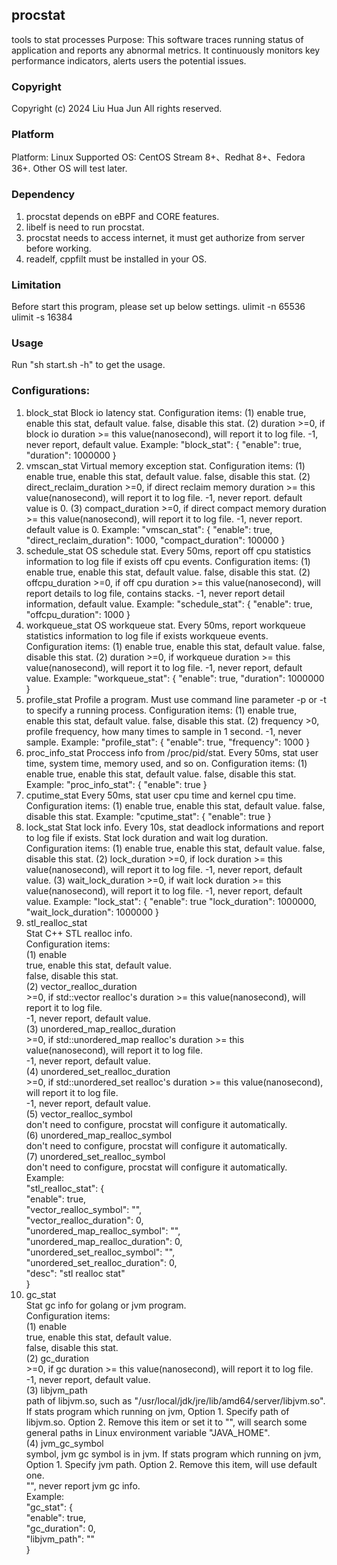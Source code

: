 ## procstat
tools to stat processes
Purpose: This software traces running status of application and reports any abnormal metrics. It continuously monitors key performance indicators, alerts users the potential issues.

### Copyright
Copyright (c) 2024 Liu Hua Jun
All rights reserved.

### Platform
Platform: Linux
Supported OS: CentOS Stream 8+、Redhat 8+、Fedora 36+.
              Other OS will test later.

### Dependency
1. procstat depends on eBPF and CORE features.
2. libelf is need to run procstat.
3. procstat needs to access internet, it must get authorize from server before working.
4. readelf, cppfilt must be installed in your OS.

### Limitation
Before start this program, please set up below settings.
ulimit -n 65536
ulimit -s 16384

### Usage
Run "sh start.sh -h" to get the usage.

### Configurations:
1. block_stat
    Block io latency stat.
    Configuration items:
    (1) enable
        true, enable this stat, default value.
        false, disable this stat.
    (2) duration
        >=0, if block io duration >= this value(nanosecond), will report it to log file.
        -1, never report, default value.
    Example:
    "block_stat": {
        "enable": true,
        "duration": 1000000
    }
2. vmscan_stat
    Virtual memory exception stat.
    Configuration items:
    (1) enable
        true, enable this stat, default value.
        false, disable this stat.
    (2) direct_reclaim_duration
        >=0, if direct reclaim memory duration >= this value(nanosecond), will report it to log file.
        -1, never report.
        default value is 0.
    (3) compact_duration
        >=0, if direct compact memory duration >= this value(nanosecond), will report it to log file.
        -1, never report.
        default value is 0.
    Example:
    "vmscan_stat": {
        "enable": true,
        "direct_reclaim_duration": 1000,
        "compact_duration": 100000
    }
3. schedule_stat
    OS schedule stat. Every 50ms, report off cpu statistics information to log file if exists off cpu events.
    Configuration items:
    (1) enable
        true, enable this stat, default value.
        false, disable this stat.
    (2) offcpu_duration
        >=0, if off cpu duration >= this value(nanosecond), will report details to log file, contains stacks.
        -1, never report detail information, default value.
    Example:
    "schedule_stat": {
        "enable": true,
        "offcpu_duration": 1000
    }
4. workqueue_stat
    OS workqueue stat. Every 50ms, report workqueue statistics information to log file if exists workqueue events.
    Configuration items:
    (1) enable
        true, enable this stat, default value.
        false, disable this stat.
    (2) duration
        >=0, if workqueue duration >= this value(nanosecond), will report it to log file.
        -1, never report, default value.
    Example:
    "workqueue_stat": {
        "enable": true,
        "duration": 1000000
    }
5. profile_stat
    Profile a program. Must use command line parameter -p or -t to specify a running process.
    Configuration items:
    (1) enable
        true, enable this stat, default value.
        false, disable this stat.
    (2) frequency
        >0, profile frequency, how many times to sample in 1 second.
        -1, never sample.
    Example:
    "profile_stat": {
        "enable": true,
        "frequency": 1000
    }
6. proc_info_stat
    Proccess info from /proc/pid/stat. Every 50ms, stat user time, system time, memory used, and so on.
    Configuration items:
    (1) enable
        true, enable this stat, default value.
        false, disable this stat.
    Example:
    "proc_info_stat": {
        "enable": true
    }
7. cputime_stat
    Every 50ms, stat user cpu time and kernel cpu time.
    Configuration items:
    (1) enable
        true, enable this stat, default value.
        false, disable this stat.
    Example:
    "cputime_stat": {
        "enable": true
    }
8. lock_stat
    Stat lock info. Every 10s, stat deadlock informations and report to log file if exists.
    Stat lock duration and wait log duration.
    Configuration items:
    (1) enable
        true, enable this stat, default value.
        false, disable this stat.
    (2) lock_duration
        >=0, if lock duration >= this value(nanosecond), will report it to log file.
        -1, never report, default value.
    (3) wait_lock_duration
        >=0, if wait lock duration >= this value(nanosecond), will report it to log file.
        -1, never report, default value.
    Example:
    "lock_stat": {
        "enable": true
        "lock_duration": 1000000,
        "wait_lock_duration": 1000000
    }
9. stl_realloc_stat    
    Stat C++ STL realloc info.    
    Configuration items:    
    (1) enable    
        true, enable this stat, default value.    
        false, disable this stat.    
    (2) vector_realloc_duration    
        >=0, if std::vector realloc's duration >= this value(nanosecond), will report it to log file.    
        -1, never report, default value.    
    (3) unordered_map_realloc_duration    
        >=0, if std::unordered_map realloc's duration >= this value(nanosecond), will report it to log file.    
        -1, never report, default value.    
    (4) unordered_set_realloc_duration    
        >=0, if std::unordered_set realloc's duration >= this value(nanosecond), will report it to log file.    
        -1, never report, default value.    
    (5) vector_realloc_symbol    
        don't need to configure, procstat will configure it automatically.    
    (6) unordered_map_realloc_symbol    
        don't need to configure, procstat will configure it automatically.    
    (7) unordered_set_realloc_symbol    
        don't need to configure, procstat will configure it automatically.    
    Example:    
    "stl_realloc_stat": {    
        "enable": true,    
        "vector_realloc_symbol": "",   
        "vector_realloc_duration": 0,   
        "unordered_map_realloc_symbol": "",   
        "unordered_map_realloc_duration": 0,   
        "unordered_set_realloc_symbol": "",   
        "unordered_set_realloc_duration": 0,   
        "desc": "stl realloc stat"   
    }   
10. gc_stat   
    Stat gc info for golang or jvm program.   
    Configuration items:   
    (1) enable   
        true, enable this stat, default value.   
        false, disable this stat.   
    (2) gc_duration      
        >=0, if gc duration >= this value(nanosecond), will report it to log file.      
        -1, never report, default value.      
    (3) libjvm_path    
        path of libjvm.so, such as "/usr/local/jdk/jre/lib/amd64/server/libjvm.so". If stats program which running on jvm, Option 1. Specify path of libjvm.so. Option 2. Remove this item or set it to "", will search some general paths in Linux environment variable "JAVA_HOME".    
    (4) jvm_gc_symbol    
        symbol, jvm gc symbol is in jvm. If stats program which running on jvm, Option 1. Specify jvm path. Option 2. Remove this item, will use default one.    
        "", never report jvm gc info.    
    Example:    
    "gc_stat": {    
        "enable": true,    
        "gc_duration": 0,    
        "libjvm_path": ""    
    }        
